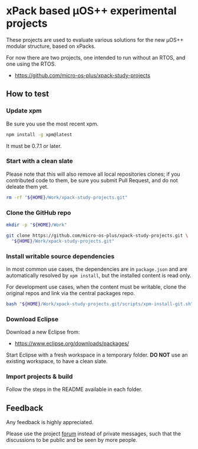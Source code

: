 # xPack based µOS++ experimental projects

These projects are used to evaluate various solutions for the new
µOS++ modular structure, based on xPacks.

For now there are two projects, one intended to run without an RTOS,
and one using the RTOS.

- https://github.com/micro-os-plus/xpack-study-projects

## How to test

### Update xpm

Be sure you use the most recent xpm.

```sh
npm install -g xpm@latest
```

It must be 0.7.1 or later.

### Start with a clean slate

Please note that this will also remove all local repositories clones;
if you contributed code to them, be sure you submit Pull Request, and
do not deleate them yet.

```sh
rm -rf "${HOME}/Work/xpack-study-projects.git"
```

### Clone the GitHub repo

```sh
mkdir -p "${HOME}/Work"

git clone https://github.com/micro-os-plus/xpack-study-projects.git \
  "${HOME}/Work/xpack-study-projects.git"
```

### Install writable source dependencies

In most common use cases, the dependencies are in `package.json` and are
automatically resolved by `xpm install`, but the installed content
is read only.

For development use cases, when the content must be writable, clone
the original repos and link via the central packages repo.

```sh
bash "${HOME}/Work/xpack-study-projects.git/scripts/xpm-install-git.sh"
```

### Download Eclipse

Download a new Eclipse from:

- https://www.eclipse.org/downloads/packages/

Start Eclipse with a fresh workspace in a temporary folder. **DO NOT** use
an existing workspace, to have a clean slate.

### Import projects & build

Follow the steps in the README available in each folder.

## Feedback

Any feedback is highly appreciated.

Please use the project
[forum](https://www.tapatalk.com/groups/xpack/xpack-based-os-experimental-projects-t116.html)
instead of private messages, such that the
discussions to be public and be seen by more people.
